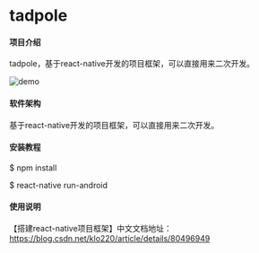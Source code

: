# tadpole

#### 项目介绍
tadpole，基于react-native开发的项目框架，可以直接用来二次开发。

![demo](https://github.com/afresh/tadpole/blob/master/doc/demo.gif)

#### 软件架构
基于react-native开发的项目框架，可以直接用来二次开发。

#### 安装教程

$ npm install

$ react-native run-android

#### 使用说明

【搭建react-native项目框架】中文文档地址：https://blog.csdn.net/klo220/article/details/80496949
